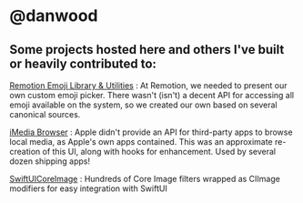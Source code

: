 # @danwood

## Some projects hosted here and others I've built or heavily contributed to:

[Remotion Emoji Library & Utilities](https://github.com/Remotionco/Emoji-Library-and-Utilities)
: At Remotion, we needed to present our own custom emoji picker. There wasn't (isn't) a decent API for accessing all emoji available on the system, so we created our own based on several canonical sources.

[iMedia Browser](https://github.com/karelia/iMedia)
: Apple didn't provide an API for third-party apps to browse local media, as Apple's own apps contained. This was an approximate re-creation of this UI, along with hooks for enhancement. Used by several dozen shipping apps!

[SwiftUICoreImage](https://github.com/danwood/SwiftUICoreImage)
: Hundreds of Core Image filters wrapped as CIImage modifiers for easy integration with SwiftUI

